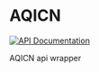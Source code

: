 # AQICN

[![API Documentation](https://img.shields.io/badge/api-GoDoc-blue.svg?style=flat-square)](https://godoc.org/github.com/eternal-flame-AD/aqicn)

AQICN api wrapper